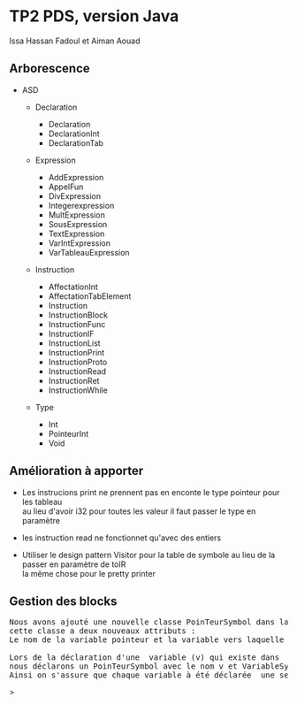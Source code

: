 # TP2 PDS, version Java

Issa Hassan Fadoul et Aiman Aouad

## Arborescence
- ASD
  - Declaration 
    - Declaration 
    - DeclarationInt 
    - DeclarationTab 
    
     
  - Expression
    - AddExpression  </br>
    - AppelFun
    - DivExpression
    - Integerexpression
    - MultExpression
    - SousExpression
    - TextExpression
    - VarIntExpression
    - VarTableauExpression
    
        
  - Instruction
    - AffectationInt
    - AffectationTabElement
    - Instruction
    - InstructionBlock
    - InstructionFunc
    - InstructionIF
    - InstructionList
    - InstructionPrint
    - InstructionProto
    - InstructionRead
    - InstructionRet
    - InstructionWhile
    
  - Type
    - Int
    - PointeurInt
    - Void
  



 ## Amélioration à apporter
- Les instrucions print ne prennent pas en enconte le type pointeur pour les tableau</br> 
  au lieu d'avoir i32 pour toutes les valeur il faut passer le type en paramètre

- les instruction read ne fonctionnet qu'avec des entiers
- Utiliser le design pattern Visitor pour la table de symbole au lieu de la passer en paramètre de toIR
 </br> la même chose pour le pretty printer 



## Gestion des blocks
<pre>
Nous avons ajouté une nouvelle classe PoinTeurSymbol dans la table des symbole,
cette classe a deux nouveaux attributs :
Le nom de la variable pointeur et la variable vers laquelle elle pointe.

Lors de la déclaration d'une  variable (v) qui existe dans  un block englobant 
nous déclarons un PoinTeurSymbol avec le nom v et VariableSymbole(v.type, Utils.newglob(name))
Ainsi on s'assure que chaque variable à été déclarée  une seule fois.
</pre>>